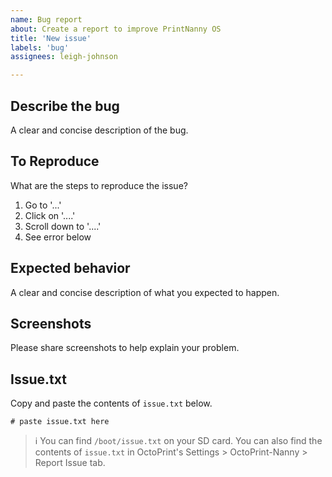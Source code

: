 ```yaml
---
name: Bug report
about: Create a report to improve PrintNanny OS
title: 'New issue'
labels: 'bug'
assignees: leigh-johnson

---
```


## **Describe the bug**
A clear and concise description of the bug.

## **To Reproduce**
What are the steps to reproduce the issue?
1. Go to '...'
2. Click on '....'
3. Scroll down to '....'
4. See error below

## **Expected behavior**
A clear and concise description of what you expected to happen.

## **Screenshots**
Please share screenshots to help explain your problem.

## Issue.txt
Copy and paste the contents of `issue.txt` below.
```
# paste issue.txt here
```

> ℹ️ You can find `/boot/issue.txt` on your SD card. You can also find the contents of `issue.txt` in OctoPrint's Settings > OctoPrint-Nanny > Report Issue tab.
